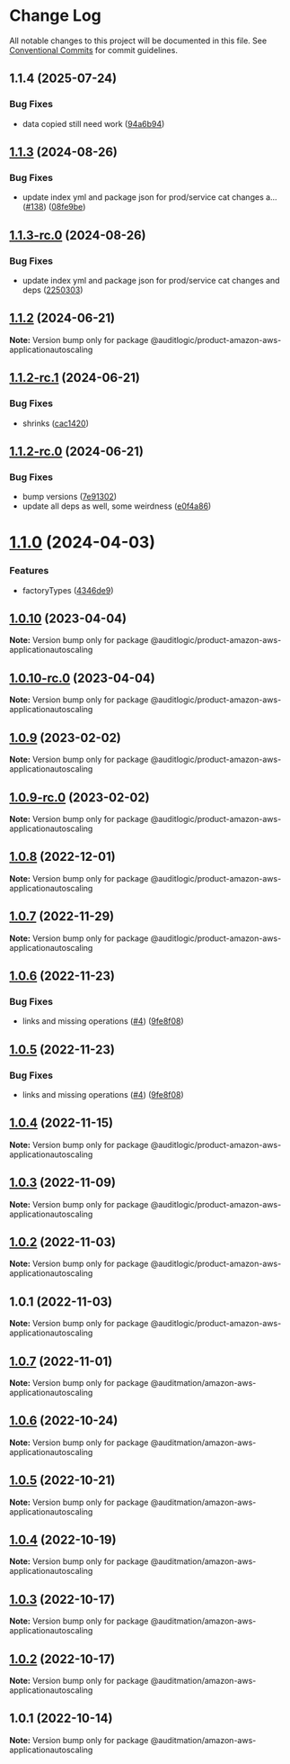 # Change Log

All notable changes to this project will be documented in this file.
See [Conventional Commits](https://conventionalcommits.org) for commit guidelines.

## 1.1.4 (2025-07-24)


### Bug Fixes

* data copied still need work ([94a6b94](https://github.com/zerobias-org/product/commit/94a6b942fb0516367548599d739529536132755a))





## [1.1.3](https://github.com/auditlogic/product/compare/@auditlogic/product-amazon-aws-applicationautoscaling@1.1.2...@auditlogic/product-amazon-aws-applicationautoscaling@1.1.3) (2024-08-26)


### Bug Fixes

* update index yml and package json for prod/service cat changes a… ([#138](https://github.com/auditlogic/product/issues/138)) ([08fe9be](https://github.com/auditlogic/product/commit/08fe9beb1c8457462a19bc69caa02e6212d97e1a))





## [1.1.3-rc.0](https://github.com/auditlogic/product/compare/@auditlogic/product-amazon-aws-applicationautoscaling@1.1.2...@auditlogic/product-amazon-aws-applicationautoscaling@1.1.3-rc.0) (2024-08-26)


### Bug Fixes

* update index yml and package json for prod/service cat changes and deps ([2250303](https://github.com/auditlogic/product/commit/225030363a363608240135b7ebed386b28f01e4b))





## [1.1.2](https://github.com/auditlogic/product/compare/@auditlogic/product-amazon-aws-applicationautoscaling@1.1.2-rc.1...@auditlogic/product-amazon-aws-applicationautoscaling@1.1.2) (2024-06-21)

**Note:** Version bump only for package @auditlogic/product-amazon-aws-applicationautoscaling





## [1.1.2-rc.1](https://github.com/auditlogic/product/compare/@auditlogic/product-amazon-aws-applicationautoscaling@1.1.2-rc.0...@auditlogic/product-amazon-aws-applicationautoscaling@1.1.2-rc.1) (2024-06-21)


### Bug Fixes

* shrinks ([cac1420](https://github.com/auditlogic/product/commit/cac14200fefcd8183ab69fe89a47bd3f70f563e9))





## [1.1.2-rc.0](https://github.com/auditlogic/product/compare/@auditlogic/product-amazon-aws-applicationautoscaling@1.1.0...@auditlogic/product-amazon-aws-applicationautoscaling@1.1.2-rc.0) (2024-06-21)


### Bug Fixes

* bump versions ([7e91302](https://github.com/auditlogic/product/commit/7e913023b8b312150ed7762c32fbbe616be71de5))
* update all deps as well, some weirdness ([e0f4a86](https://github.com/auditlogic/product/commit/e0f4a864714e2d3de6bbf3da014d5312fe53be2f))





# [1.1.0](https://github.com/auditlogic/product/compare/@auditlogic/product-amazon-aws-applicationautoscaling@1.0.10...@auditlogic/product-amazon-aws-applicationautoscaling@1.1.0) (2024-04-03)


### Features

* factoryTypes ([4346de9](https://github.com/auditlogic/product/commit/4346de92693aee892fccf725338ffc7b80ab182b))





## [1.0.10](https://github.com/auditlogic/product/compare/@auditlogic/product-amazon-aws-applicationautoscaling@1.0.9...@auditlogic/product-amazon-aws-applicationautoscaling@1.0.10) (2023-04-04)

**Note:** Version bump only for package @auditlogic/product-amazon-aws-applicationautoscaling





## [1.0.10-rc.0](https://github.com/auditlogic/product/compare/@auditlogic/product-amazon-aws-applicationautoscaling@1.0.9...@auditlogic/product-amazon-aws-applicationautoscaling@1.0.10-rc.0) (2023-04-04)

**Note:** Version bump only for package @auditlogic/product-amazon-aws-applicationautoscaling





## [1.0.9](https://github.com/auditlogic/product/compare/@auditlogic/product-amazon-aws-applicationautoscaling@1.0.8...@auditlogic/product-amazon-aws-applicationautoscaling@1.0.9) (2023-02-02)

**Note:** Version bump only for package @auditlogic/product-amazon-aws-applicationautoscaling





## [1.0.9-rc.0](https://github.com/auditlogic/product/compare/@auditlogic/product-amazon-aws-applicationautoscaling@1.0.8...@auditlogic/product-amazon-aws-applicationautoscaling@1.0.9-rc.0) (2023-02-02)

**Note:** Version bump only for package @auditlogic/product-amazon-aws-applicationautoscaling





## [1.0.8](https://github.com/auditlogic/product/compare/@auditlogic/product-amazon-aws-applicationautoscaling@1.0.7...@auditlogic/product-amazon-aws-applicationautoscaling@1.0.8) (2022-12-01)

**Note:** Version bump only for package @auditlogic/product-amazon-aws-applicationautoscaling





## [1.0.7](https://github.com/auditlogic/product/compare/@auditlogic/product-amazon-aws-applicationautoscaling@1.0.6...@auditlogic/product-amazon-aws-applicationautoscaling@1.0.7) (2022-11-29)

**Note:** Version bump only for package @auditlogic/product-amazon-aws-applicationautoscaling





## [1.0.6](https://github.com/auditlogic/product/compare/@auditlogic/product-amazon-aws-applicationautoscaling@1.0.4...@auditlogic/product-amazon-aws-applicationautoscaling@1.0.6) (2022-11-23)


### Bug Fixes

* links and missing operations ([#4](https://github.com/auditlogic/product/issues/4)) ([9fe8f08](https://github.com/auditlogic/product/commit/9fe8f08fe7c57fdb79f991ac35bd6ac2e7dcad38))





## [1.0.5](https://github.com/auditlogic/product/compare/@auditlogic/product-amazon-aws-applicationautoscaling@1.0.4...@auditlogic/product-amazon-aws-applicationautoscaling@1.0.5) (2022-11-23)


### Bug Fixes

* links and missing operations ([#4](https://github.com/auditlogic/product/issues/4)) ([9fe8f08](https://github.com/auditlogic/product/commit/9fe8f08fe7c57fdb79f991ac35bd6ac2e7dcad38))





## [1.0.4](https://github.com/auditlogic/product/compare/@auditlogic/product-amazon-aws-applicationautoscaling@1.0.3...@auditlogic/product-amazon-aws-applicationautoscaling@1.0.4) (2022-11-15)

**Note:** Version bump only for package @auditlogic/product-amazon-aws-applicationautoscaling





## [1.0.3](https://github.com/auditlogic/product/compare/@auditlogic/product-amazon-aws-applicationautoscaling@1.0.2...@auditlogic/product-amazon-aws-applicationautoscaling@1.0.3) (2022-11-09)

**Note:** Version bump only for package @auditlogic/product-amazon-aws-applicationautoscaling





## [1.0.2](https://github.com/auditlogic/product/compare/@auditlogic/product-amazon-aws-applicationautoscaling@1.0.1...@auditlogic/product-amazon-aws-applicationautoscaling@1.0.2) (2022-11-03)

**Note:** Version bump only for package @auditlogic/product-amazon-aws-applicationautoscaling





## 1.0.1 (2022-11-03)

**Note:** Version bump only for package @auditlogic/product-amazon-aws-applicationautoscaling





## [1.0.7](https://github.com/auditmation/store-content/compare/@auditmation/amazon-aws-applicationautoscaling@1.0.6...@auditmation/amazon-aws-applicationautoscaling@1.0.7) (2022-11-01)

**Note:** Version bump only for package @auditmation/amazon-aws-applicationautoscaling





## [1.0.6](https://github.com/auditmation/store-content/compare/@auditmation/amazon-aws-applicationautoscaling@1.0.5...@auditmation/amazon-aws-applicationautoscaling@1.0.6) (2022-10-24)

**Note:** Version bump only for package @auditmation/amazon-aws-applicationautoscaling





## [1.0.5](https://github.com/auditmation/store-content/compare/@auditmation/amazon-aws-applicationautoscaling@1.0.4...@auditmation/amazon-aws-applicationautoscaling@1.0.5) (2022-10-21)

**Note:** Version bump only for package @auditmation/amazon-aws-applicationautoscaling





## [1.0.4](https://github.com/auditmation/store-content/compare/@auditmation/amazon-aws-applicationautoscaling@1.0.3...@auditmation/amazon-aws-applicationautoscaling@1.0.4) (2022-10-19)

**Note:** Version bump only for package @auditmation/amazon-aws-applicationautoscaling





## [1.0.3](https://github.com/auditmation/store-content/compare/@auditmation/amazon-aws-applicationautoscaling@1.0.2...@auditmation/amazon-aws-applicationautoscaling@1.0.3) (2022-10-17)

**Note:** Version bump only for package @auditmation/amazon-aws-applicationautoscaling





## [1.0.2](https://github.com/auditmation/store-content/compare/@auditmation/amazon-aws-applicationautoscaling@1.0.1...@auditmation/amazon-aws-applicationautoscaling@1.0.2) (2022-10-17)

**Note:** Version bump only for package @auditmation/amazon-aws-applicationautoscaling





## 1.0.1 (2022-10-14)

**Note:** Version bump only for package @auditmation/amazon-aws-applicationautoscaling
